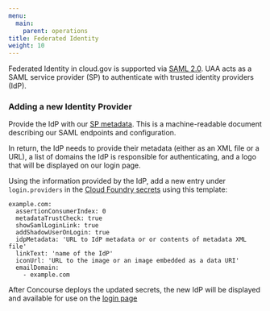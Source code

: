 ```yaml
---
menu:
  main:
    parent: operations
title: Federated Identity
weight: 10
---
```


Federated Identity in cloud.gov is supported via [SAML 2.0](https://en.wikipedia.org/wiki/SAML_2.0).  UAA acts as a SAML service provider (SP) to authenticate with trusted identity providers (IdP).

### Adding a new Identity Provider

Provide the IdP with our [SP metadata](https://login.fr.cloud.gov/saml/metadata).  This is a machine-readable document describing our SAML endpoints and configuration.

In return, the IdP needs to provide their metadata (either as an XML file or a URL), a list of domains the IdP is responsible for authenticating, and a logo that will be displayed on our login page.

Using the information provided by the IdP, add a new entry under `login.providers` in the [Cloud Foundry secrets](https://docs.cloud.gov/ops/secrets/) using this template:

    example.com:
      assertionConsumerIndex: 0
      metadataTrustCheck: true
      showSamlLoginLink: true
      addShadowUserOnLogin: true
      idpMetadata: 'URL to IdP metadata or or contents of metadata XML file'
      linkText: 'name of the IdP'
      iconUrl: 'URL to the image or an image embedded as a data URI'
      emailDomain:
        - example.com

After Concourse deploys the updated secrets, the new IdP will be displayed and available for use on the [login page](https://login.fr.cloud.gov) 
